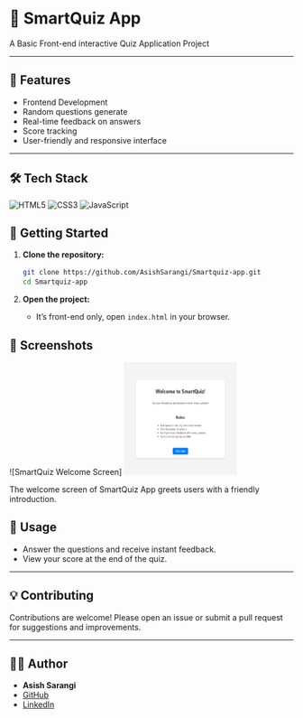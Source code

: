 # 🧠 SmartQuiz App

A Basic Front-end interactive Quiz Application Project

---

## 🚀 Features

- Frontend Development
- Random questions generate
- Real-time feedback on answers
- Score tracking
- User-friendly and responsive interface

---

## 🛠️ Tech Stack

<p align="left">
  <img src="https://cdn.jsdelivr.net/gh/devicons/devicon/icons/html5/html5-original.svg" height="80" alt="HTML5" />
  <img src="https://cdn.jsdelivr.net/gh/devicons/devicon/icons/css3/css3-original.svg" height="80" alt="CSS3" />
  <img src="https://cdn.jsdelivr.net/gh/devicons/devicon/icons/javascript/javascript-original.svg" height="80" alt="JavaScript" />
</p>

## 🚦 Getting Started

1. **Clone the repository:**
   ```bash
   git clone https://github.com/AsishSarangi/Smartquiz-app.git
   cd Smartquiz-app
   ```

2. **Open the project:**
   - It’s front-end only, open `index.html` in your browser.
     

## 📸 Screenshots

![SmartQuiz Welcome Screen] <img src="welcome-page.png" height="200" width="200" />

The welcome screen of SmartQuiz App greets users with a friendly introduction.


## 📝 Usage

- Answer the questions and receive instant feedback.
- View your score at the end of the quiz.

---

## 💡 Contributing

Contributions are welcome! Please open an issue or submit a pull request for suggestions and improvements.

---

## 🙋‍♂️ Author

- **Asish Sarangi**
- [GitHub](https://github.com/asish915)
- [LinkedIn](https://www.linkedin.com/in/asish-sarangi-8a33322a6)
